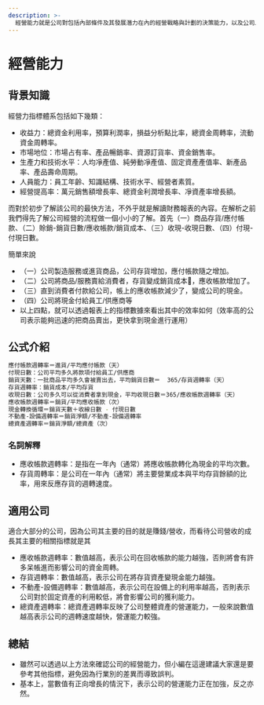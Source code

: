 ```yaml
---
description: >-
  經營能力就是公司對包括內部條件及其發展潛力在內的經營戰略與計劃的決策能力，以及公司上下各種生產經營活動的管理能力的總和。而其經營能力的結果往往就會在財報上展露無遺。
---
```


# 經營能力

## 背景知識

經營力指標體系包括如下幾類：

* 收益力：總資金利用率，預算利潤率，損益分析點比率，總資金周轉率，流動資金周轉率。
* 市場地位：市場占有率、產品暢銷率、資源訂貨率、資金銷售率。
* 生產力和技術水平：人均凈產值、純勞動凈產值、固定資產產值率、新產品率、產品壽命周期。
* 人員能力：員工年齡、知識結構、技術水平、經營者素質。
* 經營提高率：萬元銷售額增長率、總資金利潤增長率、凈資產率增長額。

而對於初步了解該公司的最快方法，不外乎就是解讀財務報表的內容。在解析之前我們得先了解公司經營的流程做一個小小的了解。首先（一）商品存貨/應付帳款、（二）賒銷-銷貨日數/應收帳款/銷貨成本、（三）收現-收現日數、（四）付現-付現日數。

簡單來說

* （一）公司製造服務或進貨商品，公司存貨增加，應付帳款隨之增加。
* （二）公司將商品/服務賣給消費者，存貨變成銷貨成本，應收帳款增加了。
* （三）直到消費者付款給公司，帳上的應收帳款減少了，變成公司的現金。
* （四）公司將現金付給員工/供應商等
* 以上四點，就可以透過報表上的指標數據來看出其中的效率如何（效率高的公司表示能夠迅速的把商品賣出，更快拿到現金進行運用）

## 公式介紹

```bash
應付帳款週轉率＝進貨/平均應付帳款（天）
付現日數：公司平均多久將款項付給員工/供應商
銷貨天數：一批商品平均多久會被賣出去，平均銷貨日數＝  365/存貨週轉率（天）
存貨週轉率：銷貨成本/平均存貨
收現日數：公司多久可以從消費者拿到現金，平均收現日數＝365/應收帳款週轉率（天）
應收帳款週轉率＝銷貨/平均應收帳款（次）
現金轉換循環＝銷貨天數＋收線日數 - 付現日數
不動產-設備週轉率＝銷貨淨額/不動產-設備週轉率
總資產週轉率＝銷貨淨額/總資產（次）
```

### 名詞解釋

* 應收帳款週轉率：是指在一年內（通常）將應收帳款轉化為現金的平均次數。
* 存貨周轉率：是公司在一年內（通常）將主要營業成本與平均存貨餘額的比率，用來反應存貨的週轉速度。

## 適用公司

適合大部分的公司，因為公司其主要的目的就是賺錢/營收，而看待公司營收的成長其主要的相關指標就是其

* 應收帳款週轉率：數值越高，表示公司在回收帳款的能力越強，否則將會有許多呆帳進而影響公司的資金周轉。
* 存貨週轉率：數值越高，表示公司在將存貨資產變現金能力越強。
* 不動產-設備週轉率：數值越高，表示公司在設備上的利用率越高，否則表示公司對於固定資產的利用較低，將會影響公司的獲利能力。
* 總資產週轉率：總資產週轉率反映了公司整體資產的營運能力，一般來說數值越高表示公司的週轉速度越快，營運能力較強。

## 總結

* 雖然可以透過以上方法來確認公司的經營能力，但小編在這邊建議大家還是要參考其他指標，避免因為行業別的差異而導致誤判。
* 基本上，當數值有正向增長的情況下，表示公司的營運能力正在加強，反之亦然。

